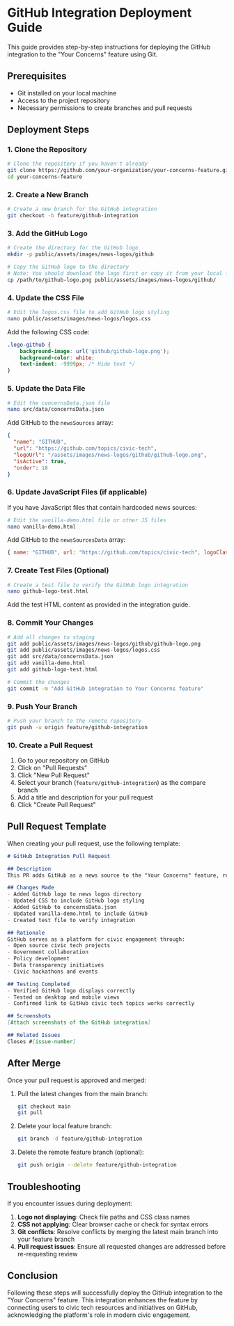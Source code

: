 # GitHub Integration Deployment Guide

This guide provides step-by-step instructions for deploying the GitHub integration to the "Your Concerns" feature using Git.

## Prerequisites

- Git installed on your local machine
- Access to the project repository
- Necessary permissions to create branches and pull requests

## Deployment Steps

### 1. Clone the Repository

```bash
# Clone the repository if you haven't already
git clone https://github.com/your-organization/your-concerns-feature.git
cd your-concerns-feature
```

### 2. Create a New Branch

```bash
# Create a new branch for the GitHub integration
git checkout -b feature/github-integration
```

### 3. Add the GitHub Logo

```bash
# Create the directory for the GitHub logo
mkdir -p public/assets/images/news-logos/github

# Copy the GitHub logo to the directory
# Note: You should download the logo first or copy it from your local files
cp /path/to/github-logo.png public/assets/images/news-logos/github/
```

### 4. Update the CSS File

```bash
# Edit the logos.css file to add GitHub logo styling
nano public/assets/images/news-logos/logos.css
```

Add the following CSS code:

```css
.logo-github {
    background-image: url('github/github-logo.png');
    background-color: white;
    text-indent: -9999px; /* Hide text */
}
```

### 5. Update the Data File

```bash
# Edit the concernsData.json file
nano src/data/concernsData.json
```

Add GitHub to the `newsSources` array:

```json
{
  "name": "GITHUB",
  "url": "https://github.com/topics/civic-tech",
  "logoUrl": "/assets/images/news-logos/github/github-logo.png",
  "isActive": true,
  "order": 18
}
```

### 6. Update JavaScript Files (if applicable)

If you have JavaScript files that contain hardcoded news sources:

```bash
# Edit the vanilla-demo.html file or other JS files
nano vanilla-demo.html
```

Add GitHub to the `newsSourcesData` array:

```javascript
{ name: "GITHUB", url: "https://github.com/topics/civic-tech", logoClass: "logo-github" }
```

### 7. Create Test Files (Optional)

```bash
# Create a test file to verify the GitHub logo integration
nano github-logo-test.html
```

Add the test HTML content as provided in the integration guide.

### 8. Commit Your Changes

```bash
# Add all changes to staging
git add public/assets/images/news-logos/github/github-logo.png
git add public/assets/images/news-logos/logos.css
git add src/data/concernsData.json
git add vanilla-demo.html
git add github-logo-test.html

# Commit the changes
git commit -m "Add GitHub integration to Your Concerns feature"
```

### 9. Push Your Branch

```bash
# Push your branch to the remote repository
git push -u origin feature/github-integration
```

### 10. Create a Pull Request

1. Go to your repository on GitHub
2. Click on "Pull Requests"
3. Click "New Pull Request"
4. Select your branch (`feature/github-integration`) as the compare branch
5. Add a title and description for your pull request
6. Click "Create Pull Request"

## Pull Request Template

When creating your pull request, use the following template:

```markdown
# GitHub Integration Pull Request

## Description
This PR adds GitHub as a news source to the "Your Concerns" feature, recognizing GitHub's role in civic tech and government transparency.

## Changes Made
- Added GitHub logo to news logos directory
- Updated CSS to include GitHub logo styling
- Added GitHub to concernsData.json
- Updated vanilla-demo.html to include GitHub
- Created test file to verify integration

## Rationale
GitHub serves as a platform for civic engagement through:
- Open source civic tech projects
- Government collaboration
- Policy development
- Data transparency initiatives
- Civic hackathons and events

## Testing Completed
- Verified GitHub logo displays correctly
- Tested on desktop and mobile views
- Confirmed link to GitHub civic tech topics works correctly

## Screenshots
[Attach screenshots of the GitHub integration]

## Related Issues
Closes #[issue-number]
```

## After Merge

Once your pull request is approved and merged:

1. Pull the latest changes from the main branch:
   ```bash
   git checkout main
   git pull
   ```

2. Delete your local feature branch:
   ```bash
   git branch -d feature/github-integration
   ```

3. Delete the remote feature branch (optional):
   ```bash
   git push origin --delete feature/github-integration
   ```

## Troubleshooting

If you encounter issues during deployment:

1. **Logo not displaying**: Check file paths and CSS class names
2. **CSS not applying**: Clear browser cache or check for syntax errors
3. **Git conflicts**: Resolve conflicts by merging the latest main branch into your feature branch
4. **Pull request issues**: Ensure all requested changes are addressed before re-requesting review

## Conclusion

Following these steps will successfully deploy the GitHub integration to the "Your Concerns" feature. This integration enhances the feature by connecting users to civic tech resources and initiatives on GitHub, acknowledging the platform's role in modern civic engagement.